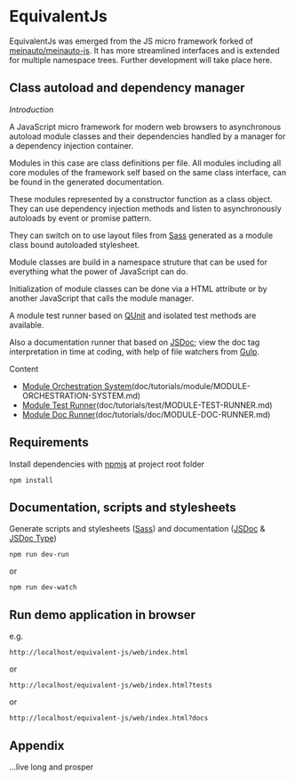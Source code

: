# EquivalentJs

EquivalentJs was emerged from the JS micro framework forked of [meinauto/meinauto-js][meinauto-js]. 
It has more streamlined interfaces and is extended for multiple namespace trees. 
Further development will take place here.

## Class autoload and dependency manager

*Introduction*

A JavaScript micro framework for modern web browsers to asynchronous autoload 
module classes and their dependencies handled by a manager for a dependency injection container.

Modules in this case are class definitions per file. All modules including all core modules of the 
framework self based on the same class interface, can be found in the generated documentation.

These modules represented by a constructor function as a class object. They can use 
dependency injection methods and listen to asynchronously autoloads 
by event or promise pattern.

They can switch on to use layout files from [Sass][sass] generated as a 
module class bound autoloaded stylesheet.

Module classes are build in a namespace struture that can be used for 
everything what the power of JavaScript can do.

Initialization of module classes can be done via a HTML attribute or by 
another JavaScript that calls the module manager.

A module test runner based on [QUnit][qunit] and isolated test methods are available.

Also a documentation runner that based on [JSDoc][jsdoc]; view the doc tag interpretation 
in time at coding, with help of file watchers from [Gulp][gulp].

Content

* [Module Orchestration System][MOS](doc/tutorials/module/MODULE-ORCHESTRATION-SYSTEM.md)
* [Module Test Runner][MTR](doc/tutorials/test/MODULE-TEST-RUNNER.md)
* [Module Doc Runner][MDR](doc/tutorials/doc/MODULE-DOC-RUNNER.md)

## Requirements

Install dependencies with [npmjs][npmjs] at project root folder

    npm install

## Documentation, scripts and stylesheets

Generate scripts and stylesheets ([Sass][sass]) 
and documentation ([JSDoc][jsdoc] & [JSDoc Type][jsdoc-type])

    npm run dev-run

or

    npm run dev-watch

## Run demo application in browser

e.g.

    http://localhost/equivalent-js/web/index.html
    
or

    http://localhost/equivalent-js/web/index.html?tests

or

    http://localhost/equivalent-js/web/index.html?docs

## Appendix

...live long and prosper

[MOS]: https://github.com/xeroxzone/equivalent-js/blob/master/doc/tutorials/module/MODULE-ORCHESTRATION-SYSTEM.md
[MTR]: https://github.com/xeroxzone/equivalent-js/blob/master/doc/tutorials/test/MODULE-TEST-RUNNER.md
[MDR]: https://github.com/xeroxzone/equivalent-js/blob/master/doc/tutorials/doc/MODULE-DOC-RUNNER.md
[meinauto-js]: https://github.com/meinauto/meinauto-js
[npmjs]: https://www.npmjs.com/
[gulp]: http://gulpjs.com/
[qunit]: https://qunitjs.com
[jsdoc]: http://usejsdoc.org/
[jsdoc-type]: http://usejsdoc.org/tags-type.html
[sass]: http://sass-lang.com/
